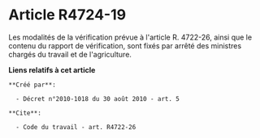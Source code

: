 # Article R4724-19

Les modalités de la vérification prévue à l'article R. 4722-26, ainsi que le contenu du rapport de vérification, sont fixés
par arrêté des ministres chargés du travail et de l'agriculture.

**Liens relatifs à cet article**

	**Créé par**:

	  - Décret n°2010-1018 du 30 août 2010 - art. 5

	**Cite**:

	  - Code du travail - art. R4722-26
